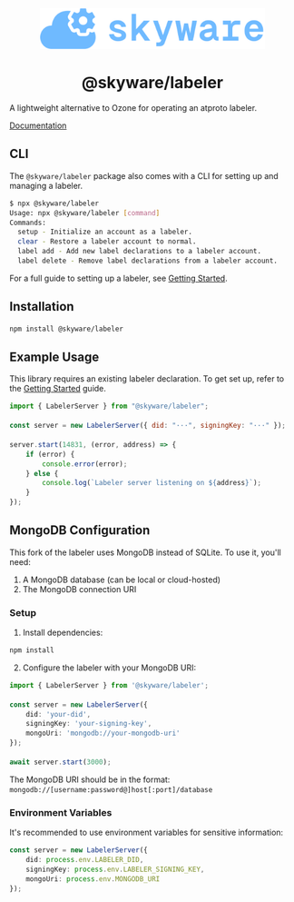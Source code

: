 <p align="center">
	<img src="https://github.com/skyware-js/.github/blob/main/assets/logo-dark.png?raw=true" height="72">
</p>
<h1 align="center">@skyware/labeler</h1>

A lightweight alternative to Ozone for operating an atproto labeler.

[Documentation](https://skyware.js.org/docs/firehose)

## CLI

The `@skyware/labeler` package also comes with a CLI for setting up and managing a labeler.

```sh
$ npx @skyware/labeler
Usage: npx @skyware/labeler [command]
Commands:
  setup - Initialize an account as a labeler.
  clear - Restore a labeler account to normal.
  label add - Add new label declarations to a labeler account.
  label delete - Remove label declarations from a labeler account.
```

For a full guide to setting up a labeler, see [Getting Started](https://skyware.js.org/guides/labeler/introduction/getting-started).

## Installation

```sh
npm install @skyware/labeler
```

## Example Usage

This library requires an existing labeler declaration. To get set up, refer to the [Getting Started](https://skyware.js.org/guides/labeler/introduction/getting-started) guide.

```js
import { LabelerServer } from "@skyware/labeler";

const server = new LabelerServer({ did: "···", signingKey: "···" });

server.start(14831, (error, address) => {
    if (error) {
        console.error(error);
    } else {
        console.log(`Labeler server listening on ${address}`);
    }
});
```

## MongoDB Configuration

This fork of the labeler uses MongoDB instead of SQLite. To use it, you'll need:

1. A MongoDB database (can be local or cloud-hosted)
2. The MongoDB connection URI

### Setup

1. Install dependencies:
```bash
npm install
```

2. Configure the labeler with your MongoDB URI:
```typescript
import { LabelerServer } from '@skyware/labeler';

const server = new LabelerServer({
    did: 'your-did',
    signingKey: 'your-signing-key',
    mongoUri: 'mongodb://your-mongodb-uri'
});

await server.start(3000);
```

The MongoDB URI should be in the format: `mongodb://[username:password@]host[:port]/database`

### Environment Variables

It's recommended to use environment variables for sensitive information:

```typescript
const server = new LabelerServer({
    did: process.env.LABELER_DID,
    signingKey: process.env.LABELER_SIGNING_KEY,
    mongoUri: process.env.MONGODB_URI
});
```